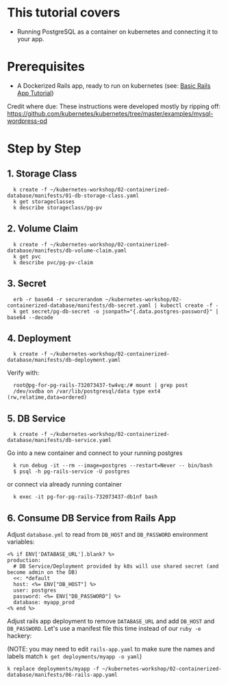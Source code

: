 # This tutorial covers

- Running PostgreSQL as a container on kubernetes and connecting it to your app.

# Prerequisites

- A Dockerized Rails app, ready to run on kubernetes (see: [Basic Rails App Tutorial](../01-basic-rails-app))

Credit where due: These instructions were developed mostly by ripping off: https://github.com/kubernetes/kubernetes/tree/master/examples/mysql-wordpress-pd

# Step by Step

## 1. Storage Class

      k create -f ~/kubernetes-workshop/02-containerized-database/manifests/01-db-storage-class.yaml
      k get storageclasses
      k describe storageclass/pg-pv

## 2. Volume Claim

      k create -f ~/kubernetes-workshop/02-containerized-database/manifests/db-volume-claim.yaml
      k get pvc
      k describe pvc/pg-pv-claim

## 3. Secret

      erb -r base64 -r securerandom ~/kubernetes-workshop/02-containerized-database/manifests/db-secret.yaml | kubectl create -f -
      k get secret/pg-db-secret -o jsonpath="{.data.postgres-password}" | base64 --decode

## 4. Deployment

      k create -f ~/kubernetes-workshop/02-containerized-database/manifests/db-deployment.yaml

Verify with:

      root@pg-for-pg-rails-732073437-tw4vq:/# mount | grep post
      /dev/xvdba on /var/lib/postgresql/data type ext4 (rw,relatime,data=ordered)

## 5. DB Service

      k create -f ~/kubernetes-workshop/02-containerized-database/manifests/db-service.yaml

Go into a new container and connect to your running postgres

      k run debug -it --rm --image=postgres --restart=Never -- bin/bash
      $ psql -h pg-rails-service -U postgres

or connect via already running container

      k exec -it pg-for-pg-rails-732073437-db1nf bash

## 6. Consume DB Service from Rails App

Adjust `database.yml` to read from `DB_HOST` and `DB_PASSWORD` environment variables:

    <% if ENV['DATABASE_URL'].blank? %>
    production:
      # DB Service/Deployment provided by k8s will use shared secret (and become admin on the DB)
      <<: *default
      host: <%= ENV["DB_HOST"] %>
      user: postgres
      password: <%= ENV["DB_PASSWORD"] %>
      database: myapp_prod
    <% end %>

Adjust rails app deployment to remove `DATABASE_URL` and add `DB_HOST` and `DB_PASSWORD`.
Let's use a manifest file this time instead of our `ruby -e` hackery:

(NOTE: you may need to edit `rails-app.yaml` to make sure the names and labels match `k get deployments/myapp -o yaml`)

    k replace deployments/myapp -f ~/kubernetes-workshop/02-containerized-database/manifests/06-rails-app.yaml
